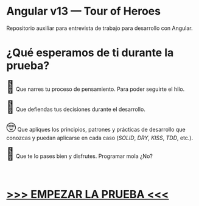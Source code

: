 # Angular v13 — Tour of Heroes

Repositorio auxiliar para entrevista de trabajo para desarrollo con Angular.

# ¿Qué esperamos de ti durante la prueba?

<span style="font-size:2rem">🧵</span> Que narres tu proceso de pensamiento. Para poder seguirte el hilo.

<span style="font-size:2rem">🥊</span> Que defiendas tus decisiones durante el desarrollo.

<span style="font-size:2rem">🤓</span> Que apliques los principios, patrones y prácticas de desarrollo que conozcas y puedan aplicarse en cada caso (_SOLID_, _DRY_, _KISS_, _TDD_, etc.).

<span style="font-size:2rem">💃</span> Que te lo pases bien y disfrutes. Programar mola ¿No?

<br>

# [>>> EMPEZAR LA PRUEBA <<<](./ejercicios/README.md#ejercicios)
